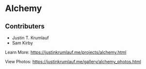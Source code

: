 # Alchemy

## Contributers
- Justin T. Krumlauf
- Sam Kirby

Learn More: https://justinkrumlauf.me/projects/alchemy.html

View Photos: https://justinkrumlauf.me/gallery/alchemy_photos.html


